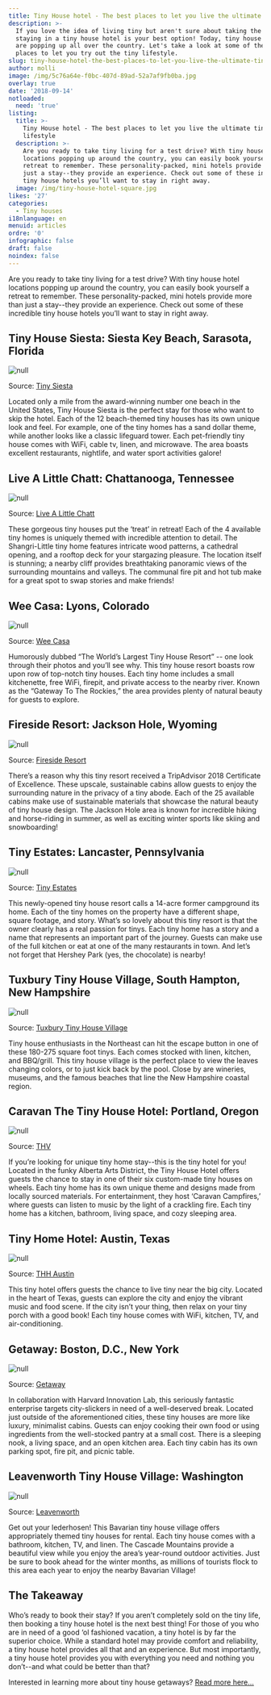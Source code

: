 ```yaml
---
title: Tiny House hotel - The best places to let you live the ultimate tiny lifestyle
description: >-
  If you love the idea of living tiny but aren't sure about taking the leap;
  staying in a tiny house hotel is your best option! Today, tiny house hotels
  are popping up all over the country. Let's take a look at some of the best
  places to let you try out the tiny lifestyle.
slug: tiny-house-hotel-the-best-places-to-let-you-live-the-ultimate-tiny-lifestyle
author: molli
image: /img/5c76a64e-f0bc-407d-89ad-52a7af9fb0ba.jpg
overlay: true
date: '2018-09-14'
notloaded:
  need: 'true'
listing:
  title: >-
    Tiny House hotel - The best places to let you live the ultimate tiny
    lifestyle
  description: >-
    Are you ready to take tiny living for a test drive? With tiny house hotel
    locations popping up around the country, you can easily book yourself a
    retreat to remember. These personality-packed, mini hotels provide more than
    just a stay--they provide an experience. Check out some of these incredible
    tiny house hotels you’ll want to stay in right away.
  image: /img/tiny-house-hotel-square.jpg
likes: '27'
categories:
  - Tiny houses
i18nlanguage: en
menuid: articles
ordre: '0'
infographic: false
draft: false
noindex: false
---
```

Are you ready to take tiny living for a test drive? With tiny house hotel locations popping up around the country, you can easily book yourself a retreat to remember. These personality-packed, mini hotels provide more than just a stay--they provide an experience. Check out some of these incredible tiny house hotels you’ll want to stay in right away.

## Tiny House Siesta: Siesta Key Beach, Sarasota, Florida

![null](/img/siesta.png)

<span class="figcaption">Source: [Tiny Siesta](https://www.tinyhousesiesta.com/photos?lightbox=dataItem-j1p1cdpm1)</span>

Located only a mile from the award-winning number one beach in the United States, Tiny House Siesta is the perfect stay for those who want to skip the hotel. Each of the 12 beach-themed tiny houses has its own unique look and feel. For example, one of the tiny homes has a sand dollar theme, while another looks like a classic lifeguard tower. Each pet-friendly tiny house comes with WiFi, cable tv, linen, and microwave. The area boasts excellent restaurants, nightlife, and water sport activities galore!

## Live A Little Chatt: Chattanooga, Tennessee

![null](/img/chatt.png)

<span class="figcaption">Source: [Live A Little Chatt ](http://livealittlechatt.com/)</span>

These gorgeous tiny houses put the ‘treat’ in retreat! Each of the 4 available tiny homes is uniquely themed with incredible attention to detail. The Shangri-Little tiny home features intricate wood patterns, a cathedral opening, and a rooftop deck for your stargazing pleasure. The location itself is stunning; a nearby cliff provides breathtaking panoramic views of the surrounding mountains and valleys. The communal fire pit and hot tub make for a great spot to swap stories and make friends! 

## Wee Casa: Lyons, Colorado

![null](/img/weecasa.png)

<span class="figcaption">Source: [Wee Casa ](https://weecasa.com/lyons/solaire)</span>

Humorously dubbed “The World’s Largest Tiny House Resort” -- one look through their photos and you’ll see why. This tiny house resort boasts row upon row of top-notch tiny houses. Each tiny home includes a small kitchenette, free WiFi, firepit, and private access to the nearby river. Known as the “Gateway To The Rockies,” the area provides plenty of natural beauty for guests to explore. 

## Fireside Resort: Jackson Hole, Wyoming

![null](/img/fireside.png)

<span class="figcaption">Source: [Fireside Resort](https://www.firesidejacksonhole.com/wedge-cabin-tour.htm)</span>

There’s a reason why this tiny resort received a TripAdvisor 2018 Certificate of Excellence. These upscale, sustainable cabins allow guests to enjoy the surrounding nature in the privacy of a tiny abode. Each of the 25 available cabins make use of sustainable materials that showcase the natural beauty of tiny house design. The Jackson Hole area is known for incredible hiking and horse-riding in summer, as well as exciting winter sports like skiing and snowboarding!

## Tiny Estates: Lancaster, Pennsylvania

![null](/img/tinyestates.jpg)

<span class="figcaption">Source: [Tiny Estates ](https://tiny-estates.com/)</span>

This newly-opened tiny house resort calls a 14-acre former campground its home. Each of the tiny homes on the property have a different shape, square footage, and story. What’s so lovely about this tiny resort is that the owner clearly has a real passion for tinys. Each tiny home has a story and a name that represents an important part of the journey. Guests can make use of the full kitchen or eat at one of the many restaurants in town. And let’s not forget that Hershey Park (yes, the chocolate) is nearby!

## Tuxbury Tiny House Village, South Hampton, New Hampshire

![null](/img/tuxbury.jpg)

<span class="figcaption">Source: [Tuxbury Tiny House Village ](https://www.tuxburytinyhouse.com/home)</span>

Tiny house enthusiasts in the Northeast can hit the escape button in one of these 180-275 square foot tinys. Each comes stocked with linen, kitchen, and BBQ/grill. This tiny house village is the perfect place to view the leaves changing colors, or to just kick back by the pool. Close by are wineries, museums, and the famous beaches that line the New Hampshire coastal region.

## Caravan The Tiny House Hotel: Portland, Oregon

![null](/img/tinyhhotel.png)

<span class="figcaption">Source: [THV](http://tinyhousehotel.com/)</span>

If you’re looking for unique tiny home stay--this is the tiny hotel for you! Located in the funky Alberta Arts District, the Tiny House Hotel offers guests the chance to stay in one of their six custom-made tiny houses on wheels. Each tiny home has its own unique theme and designs made from locally sourced materials. For entertainment, they host ‘Caravan Campfires,’ where guests can listen to music by the light of a crackling fire. Each tiny home has a kitchen, bathroom, living space, and cozy sleeping area.

## Tiny Home Hotel: Austin, Texas

![null](/img/texas.png)

<span class="figcaption">Source: [THH Austin](http://www.tinyhomeshoteltexas.com/rooms/casa-rosa/)</span>

This tiny hotel offers guests the chance to live tiny near the big city. Located in the heart of Texas, guests can explore the city and enjoy the vibrant music and food scene. If the city isn’t your thing, then relax on your tiny porch with a good book! Each tiny house comes with WiFi, kitchen, TV, and air-conditioning. 

## Getaway: Boston, D.C., New York

![null](/img/getaway.jpg)

<span class="figcaption">Source: [Getaway ](https://getaway.house/)</span>

In collaboration with Harvard Innovation Lab, this seriously fantastic enterprise targets city-slickers in need of a well-deserved break. Located just outside of the aforementioned cities, these tiny houses are more like luxury, minimalist cabins. Guests can enjoy cooking their own food or using ingredients from the well-stocked pantry at a small cost. There is a sleeping nook, a living space, and an open kitchen area. Each tiny cabin has its own parking spot, fire pit, and picnic table. 

## Leavenworth Tiny House Village: Washington

![null](/img/leabenworth.jpg)

<span class="figcaption">Source: [Leavenworth](https://www.leavenworthtinyhouse.com/)</span>

Get out your lederhosen! This Bavarian tiny house village offers appropriately themed tiny houses for rental. Each tiny house comes with a bathroom, kitchen, TV, and linen. The Cascade Mountains provide a beautiful view while you enjoy the area’s year-round outdoor activities. Just be sure to book ahead for the winter months, as millions of tourists flock to this area each year to enjoy the nearby Bavarian Village! 

## The Takeaway

Who’s ready to book their stay? If you aren’t completely sold on the tiny life, then booking a tiny house hotel is the next best thing! For those of you who are in need of a good ‘ol fashioned vacation, a tiny hotel is by far the superior choice. While a standard hotel may provide comfort and reliability, a tiny house hotel provides all that and an experience. But most importantly, a tiny house hotel provides you with everything you need and nothing you don’t--and what could be better than that?

Interested in learning more about tiny house getaways? [Read more here...](https://www.tinysociety.co/articles/tiny-house-getaway-beautiful-tiny-houses-to-rent-in-the-us/)
